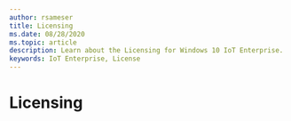 ```yaml
---
author: rsameser
title: Licensing
ms.date: 08/28/2020
ms.topic: article
description: Learn about the Licensing for Windows 10 IoT Enterprise.
keywords: IoT Enterprise, License
---
```


# Licensing
